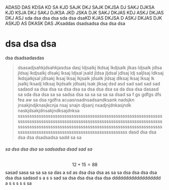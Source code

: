 ADASD DAS KDSA KD SA KJD SAJK DKJ SAJK DKJSA DJ SAKJ DJKSA KJD KSJA DKJ SAKJ DJKSA JKD JSKA DJK SAKJ DKJAS KDJ ASKJ DKJAS DKJ ASJ sda dsa dsa dsa sda dsa dsaKD KJAS DKJSA D ASKJ DKJAS DJK ASKJD AS DKASK DAS JKsaddas dsadsadsa dsa dsa dsa

# dsa dsa dsa 

dsa dsadsadasdas
> dsasadjsahkjdsahkjasdsa dasj ldjsalkj lkdsaj lkdjsalk jlkas ldjsalk jdlsa jldsaj lkdjsalkj dlsakj lksaj ldjsal jsald jldsa jljdsal jdlsaj ldj saljlsaj ldksaj lkdsjalkjsal jdlsakj lksaj lksaj lkjsalk jdsalk jldsaj dlksaj lksaj lksaj lk jsalkj lksadj ldksaj lkjdsalk jdlsakj lsak jlksaj dsd asd sad sad sad sad sadasd sa dsa dsa sa dsa dsa sa dsa dsa dsa sa da dsa dsa dasasd sa sda dsa dsa sa sa sadsa dsa sa sa sa sa sa dsad sa f gs gdfgs dfs fea aw sa dsa rgdfra acuasnsadnsadsandksank nadsjkn jnsakjndjknasjkcnja nsaj snajn djsanj nsadjnjdnkasjndk naskjdsakjdnsakjndksajdnksa
sssssssssssssssssssssssssssssssssssssssssssssssssssssssssssssssssssssssssssssssssssssssssssssssssssssssssssssssssssssssssssssssssssssssssssssssssssssssssssssssssssssssssssssssssssssssssssssssssssssssssssssssssssssssssssssssssssssssss
dasd dsa dsa dsa dsa dsadsadsa sadd sa sa

###### sa dsa dsa dsa sa sadsadsa  dsad sad sa

$$ 12 + 15 = 88 $$
sasad sasa sa sa sa sa das a sd as dsa dsa dsa as sa sa dsa dsa dsa dsa dsa dsa sadasd s a s s sad sa dsa dsa dsa dsa dsa dddddddddddddddddd a s s s s s sa
